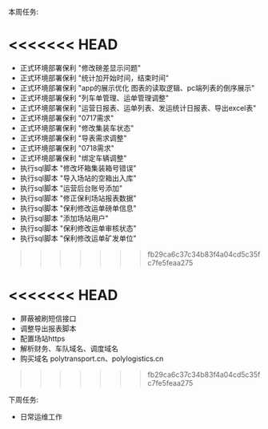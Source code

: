 本周任务:


<<<<<<< HEAD
=======
- 正式环境部署保利 "修改磅差显示问题"
- 正式环境部署保利 "统计加开始时间，结束时间"
- 正式环境部署保利 "app的展示优化 图表的读取逻辑、pc端列表的倒序展示"
- 正式环境部署保利 "列车单管理、运单管理调整"
- 正式环境部署保利 "运营日报表、运单列表、发运统计日报表、导出excel表"
- 正式环境部署保利 "0717需求"
- 正式环境部署保利 "修改集装车状态"
- 正式环境部署保利 "导表需求调整"
- 正式环境部署保利 "0718需求"
- 正式环境部署保利 "绑定车辆调整"
- 执行sql脚本 "修改坏箱集装箱号错误"
- 执行sql脚本 "导入场站的空箱出入库"
- 执行sql脚本 "运营后台账号添加"
- 执行sql脚本 "修正保利场站报表数据"
- 执行sql脚本 "保利修改运单磅单信息"
- 执行sql脚本 "添加场站用户"
- 执行sql脚本 "保利修改运单审核状态"
- 执行sql脚本 "保利修改运单矿发单位"
>>>>>>> fb29ca6c37c34b83f4a04cd5c35fc7fe5feaa275


<<<<<<< HEAD
=======
- 屏蔽被刷短信接口
- 调整导出报表脚本
- 配置场站https
- 解析财务、车队域名、调度域名
- 购买域名 polytransport.cn、polylogistics.cn
>>>>>>> fb29ca6c37c34b83f4a04cd5c35fc7fe5feaa275

下周任务:

- 日常运维工作  
